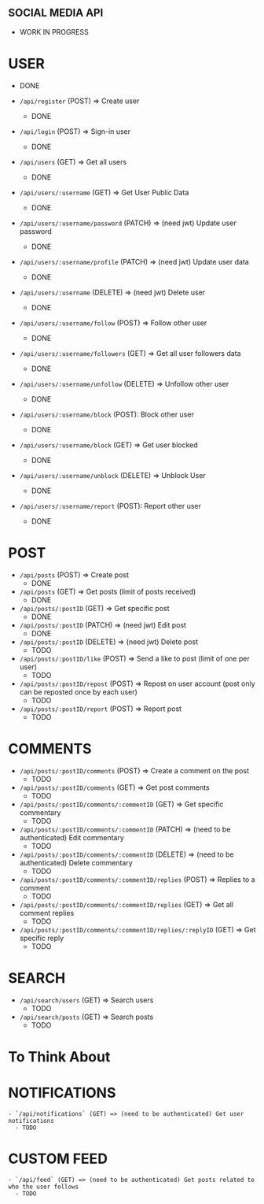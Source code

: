 ## SOCIAL MEDIA API

  - WORK IN PROGRESS

# USER
  - DONE

  - `/api/register` (POST) => Create user
    - DONE
  - `/api/login` (POST) => Sign-in user
    - DONE
  - `/api/users` (GET) => Get all users
    - DONE
  - `/api/users/:username` (GET) => Get User Public Data
    - DONE
  - `/api/users/:username/password` (PATCH) => (need jwt) Update user password
    - DONE
  - `/api/users/:username/profile` (PATCH) => (need jwt) Update user data
    - DONE
  - `/api/users/:username` (DELETE) => (need jwt) Delete user
    - DONE
  - `/api/users/:username/follow` (POST) => Follow other user
    - DONE
  - `/api/users/:username/followers` (GET) => Get all user followers data
    - DONE
  - `/api/users/:username/unfollow` (DELETE) => Unfollow other user
    - DONE
  - `/api/users/:username/block` (POST): Block other user
    - DONE
  - `/api/users/:username/block` (GET) => Get user blocked
    - DONE
  - `/api/users/:username/unblock` (DELETE) => Unblock User
    - DONE
  - `/api/users/:username/report` (POST): Report other user
    - DONE

# POST

  - `/api/posts` (POST) => Create post
    - DONE
  - `/api/posts` (GET) => Get posts (limit of posts received)
    - DONE
  - `/api/posts/:postID` (GET) => Get specific post
    - DONE
  - `/api/posts/:postID` (PATCH) => (need jwt) Edit post
    - DONE
  - `/api/posts/:postID` (DELETE) => (need jwt) Delete post
    - TODO
  - `/api/posts/:postID/like` (POST) => Send a like to post (limit of one per user)
    - TODO
  - `/api/posts/:postID/repost` (POST) => Repost on user account (post only can be reposted once by each user)
    - TODO
  - `/api/posts/:postID/report` (POST) => Report post
    - TODO

# COMMENTS

  - `/api/posts/:postID/comments` (POST) => Create a comment on the post
    - TODO
  - `/api/posts/:postID/comments` (GET) => Get post comments
    - TODO
  - `/api/posts/:postID/comments/:commentID` (GET) => Get specific commentary
    - TODO
  - `/api/posts/:postID/comments/:commentID` (PATCH) => (need to be authenticated) Edit commentary
    - TODO
  - `/api/posts/:postID/comments/:commentID` (DELETE) => (need to be authenticated) Delete commentary
    - TODO
  - `/api/posts/:postID/comments/:commentID/replies` (POST) => Replies to a comment
    - TODO
  - `/api/posts/:postID/comments/:commentID/replies` (GET) => Get all comment replies
    - TODO
  - `/api/posts/:postID/comments/:commentID/replies/:replyID` (GET) => Get specific reply
    - TODO

# SEARCH

  - `/api/search/users` (GET) => Search users
    - TODO
  - `/api/search/posts` (GET) => Search posts
    - TODO

# To Think About

  # NOTIFICATIONS

    - `/api/notifications` (GET) => (need to be authenticated) Get user notifications
      - TODO
  
  # CUSTOM FEED

    - `/api/feed` (GET) => (need to be authenticated) Get posts related to who the user follows
      - TODO